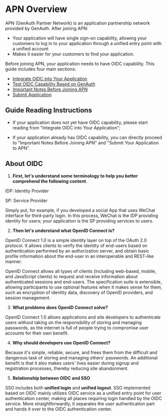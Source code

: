 # APN Overview

<LastUpdated/>

APN (GenAuth Partner Network) is an application partnership network provided by GenAuth. After joining APN:

- Your application will have single sign-on capability, allowing your customers to log in to your application through a unified entry point with a unified account
- Makes it easier for your customers to find your application.

Before joining APN, your application needs to have OIDC capability. This guide includes four main sections:

- [Integrate OIDC into Your Application](/apn/integrated-oidc/)
- [Test OIDC Capability Based on GenAuth](/apn/test-oidc/)
- [Important Notes Before Joining APN](/apn/attention/)
- [Submit Application](/apn/submit-app/)

## Guide Reading Instructions

- If your application does not yet have OIDC capability, please start reading from "Integrate OIDC into Your Application";

- If your application already has OIDC capability, you can directly proceed to "Important Notes Before Joining APN" and "Submit Your Application to APN".

## About OIDC

1. **First, let's understand some terminology to help you better comprehend the following content**.

IDP: Identity Provider

SP: Service Provider

Simply put, for example, if you developed a social App that uses WeChat interface for third-party login. In this process, WeChat is the IDP providing identity for users; your application is the SP providing services to users.

2. **Then let's understand what OpenID Connect is?**

OpenID Connect 1.0 is a simple identity layer on top of the OAuth 2.0 protocol. It allows clients to verify the identity of end-users based on authentication performed by an authorization server, and obtain basic profile information about the end-user in an interoperable and REST-like manner.

OpenID Connect allows all types of clients (including web-based, mobile, and JavaScript clients) to request and receive information about authenticated sessions and end-users. The specification suite is extensible, allowing participants to use optional features when it makes sense for them, such as encryption of identity data, discovery of OpenID providers, and session management.

3. **What problems does OpenID Connect solve?**

OpenID Connect 1.0 allows applications and site developers to authenticate users without taking on the responsibility of storing and managing passwords, as the internet is full of people trying to compromise user accounts for their own benefit.

4. **Why should developers use OpenID Connect?**

Because it's simple, reliable, secure, and frees them from the difficult and dangerous task of storing and managing others' passwords. An additional benefit is that it also makes users' lives easier during signup and registration processes, thereby reducing site abandonment.

5. **Relationship between OIDC and SSO**

SSO includes both **unified login** and **unified logout**. SSO implemented based on OIDC mainly utilizes OIDC service as a unified entry point for user authentication center, making all places requiring login handled by the OIDC service. More straightforwardly, it separates the user authentication part and hands it over to the OIDC authentication center.
